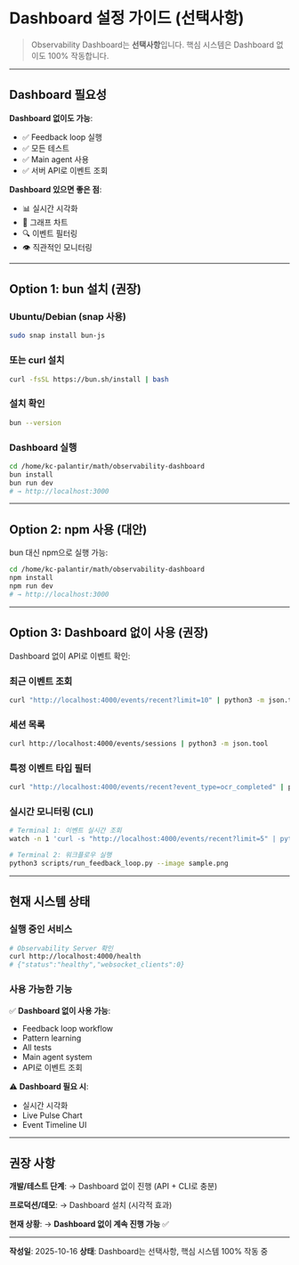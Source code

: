 # Dashboard 설정 가이드 (선택사항)

> Observability Dashboard는 **선택사항**입니다. 
> 핵심 시스템은 Dashboard 없이도 100% 작동합니다.

---

## Dashboard 필요성

**Dashboard 없이도 가능**:
- ✅ Feedback loop 실행
- ✅ 모든 테스트
- ✅ Main agent 사용
- ✅ 서버 API로 이벤트 조회

**Dashboard 있으면 좋은 점**:
- 📊 실시간 시각화
- 🎨 그래프 차트
- 🔍 이벤트 필터링
- 👁️ 직관적인 모니터링

---

## Option 1: bun 설치 (권장)

### Ubuntu/Debian (snap 사용)
```bash
sudo snap install bun-js
```

### 또는 curl 설치
```bash
curl -fsSL https://bun.sh/install | bash
```

### 설치 확인
```bash
bun --version
```

### Dashboard 실행
```bash
cd /home/kc-palantir/math/observability-dashboard
bun install
bun run dev
# → http://localhost:3000
```

---

## Option 2: npm 사용 (대안)

bun 대신 npm으로 실행 가능:

```bash
cd /home/kc-palantir/math/observability-dashboard
npm install
npm run dev
# → http://localhost:3000
```

---

## Option 3: Dashboard 없이 사용 (권장)

Dashboard 없이 API로 이벤트 확인:

### 최근 이벤트 조회
```bash
curl "http://localhost:4000/events/recent?limit=10" | python3 -m json.tool
```

### 세션 목록
```bash
curl http://localhost:4000/events/sessions | python3 -m json.tool
```

### 특정 이벤트 타입 필터
```bash
curl "http://localhost:4000/events/recent?event_type=ocr_completed" | python3 -m json.tool
```

### 실시간 모니터링 (CLI)
```bash
# Terminal 1: 이벤트 실시간 조회
watch -n 1 'curl -s "http://localhost:4000/events/recent?limit=5" | python3 -c "import sys,json; d=json.load(sys.stdin); [print(f\"{e[\"hook_event_type\"]}: {e.get(\"summary\", \"no summary\")[:50]}\") for e in d[\"events\"][:5]]"'

# Terminal 2: 워크플로우 실행
python3 scripts/run_feedback_loop.py --image sample.png
```

---

## 현재 시스템 상태

### 실행 중인 서비스

```bash
# Observability Server 확인
curl http://localhost:4000/health
# {"status":"healthy","websocket_clients":0}
```

### 사용 가능한 기능

✅ **Dashboard 없이 사용 가능**:
- Feedback loop workflow
- Pattern learning
- All tests
- Main agent system
- API로 이벤트 조회

⚠️ **Dashboard 필요 시**:
- 실시간 시각화
- Live Pulse Chart
- Event Timeline UI

---

## 권장 사항

**개발/테스트 단계**:
→ Dashboard 없이 진행 (API + CLI로 충분)

**프로덕션/데모**:
→ Dashboard 설치 (시각적 효과)

**현재 상황**:
→ **Dashboard 없이 계속 진행 가능** ✅

---

**작성일**: 2025-10-16
**상태**: Dashboard는 선택사항, 핵심 시스템 100% 작동 중

